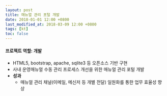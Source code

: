 ```yaml
---
layout: post
title: 매뉴얼 관리 포털 개발
date: 2018-01-01 12:00 +0800
last_modified_at: 2018-03-09 12:00 +0800
tags: [kt]
toc: false
---
```


#### 프로젝트 역할: 개발

- HTML5, bootstrap, apache, sqlite3 등 오픈소스 기반 구현
- 사내 운영매뉴얼 수동 관리 프로세스 개선을 위한 매뉴얼 관리 포털 개발
- **성과**
    + 매뉴얼 관리 채널(이메일, 메신저 등 개별 전달) 일원화를 통한 업무 효율성 향상
